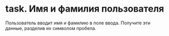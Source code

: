 # task. Имя и фамилия пользователя

Пользователь вводит имя и фамилию в поле ввода. Получите эти данные, разделив их
символом пробела.
